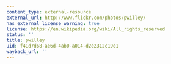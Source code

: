 ```yaml
---
content_type: external-resource
external_url: http://www.flickr.com/photos/pwilley/
has_external_license_warning: true
license: https://en.wikipedia.org/wiki/All_rights_reserved
status: ''
title: pwilley
uid: f41d7d68-ae6d-4ab0-a014-d2e2312c19e1
wayback_url: ''
---
```

